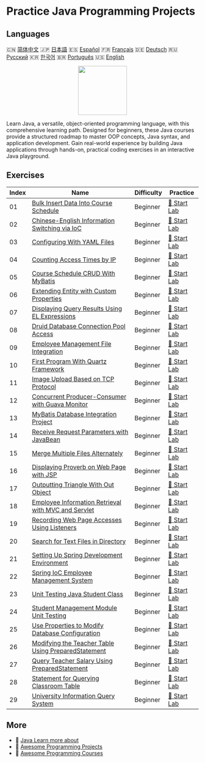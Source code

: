 # Practice Java Programming Projects

## Languages

🇨🇳 [简体中文](README_zh.md) 🇯🇵 [日本語](README_ja.md) 🇪🇸 [Español](README_es.md) 🇫🇷 [Français](README_fr.md) 🇩🇪 [Deutsch](README_de.md) 🇷🇺 [Русский](README_ru.md) 🇰🇷 [한국어](README_ko.md) 🇧🇷 [Português](README_pt.md) 🇺🇸 [English](README.md) 

<div align="center">
<img width="128px" src="https://file.labex.io/path/vBtgM8cNsQFn.png">
</div>

Learn Java, a versatile, object-oriented programming language, with this comprehensive learning path. Designed for beginners, these Java courses provide a structured roadmap to master OOP concepts, Java syntax, and application development. Gain real-world experience by building Java applications through hands-on, practical coding exercises in an interactive Java playground.

## Exercises

|   Index | Name                                                                                                                                        | Difficulty   | Practice                                                                                             |
|---------|---------------------------------------------------------------------------------------------------------------------------------------------|--------------|------------------------------------------------------------------------------------------------------|
|      01 | [Bulk Insert Data Into Course Schedule](https://labex.io/courses/project-bulk-insert-data-into-course-schedule)                             | Beginner     | [🚀 Start Lab](https://labex.io/courses/project-bulk-insert-data-into-course-schedule)               |
|      02 | [Chinese-English Information Switching via IoC](https://labex.io/courses/project-chinese-english-information-switching-via-ioc)             | Beginner     | [🚀 Start Lab](https://labex.io/courses/project-chinese-english-information-switching-via-ioc)       |
|      03 | [Configuring With YAML Files](https://labex.io/courses/project-configuring-with-yaml-files)                                                 | Beginner     | [🚀 Start Lab](https://labex.io/courses/project-configuring-with-yaml-files)                         |
|      04 | [Counting Access Times by IP](https://labex.io/courses/project-counting-access-times-by-ip)                                                 | Beginner     | [🚀 Start Lab](https://labex.io/courses/project-counting-access-times-by-ip)                         |
|      05 | [Course Schedule CRUD With MyBatis](https://labex.io/courses/project-course-schedule-crud-with-mybatis)                                     | Beginner     | [🚀 Start Lab](https://labex.io/courses/project-course-schedule-crud-with-mybatis)                   |
|      06 | [Extending Entity with Custom Properties](https://labex.io/courses/project-custom-type-handler)                                             | Beginner     | [🚀 Start Lab](https://labex.io/courses/project-custom-type-handler)                                 |
|      07 | [Displaying Query Results Using EL Expressions](https://labex.io/courses/project-displaying-query-results-using-el-expressions)             | Beginner     | [🚀 Start Lab](https://labex.io/courses/project-displaying-query-results-using-el-expressions)       |
|      08 | [Druid Database Connection Pool Access](https://labex.io/courses/project-druid-database-connection-pool-access)                             | Beginner     | [🚀 Start Lab](https://labex.io/courses/project-druid-database-connection-pool-access)               |
|      09 | [Employee Management File Integration](https://labex.io/courses/project-employee-management-file-integration)                               | Beginner     | [🚀 Start Lab](https://labex.io/courses/project-employee-management-file-integration)                |
|      10 | [First Program With Quartz Framework](https://labex.io/courses/project-first-program-with-quartz-framework)                                 | Beginner     | [🚀 Start Lab](https://labex.io/courses/project-first-program-with-quartz-framework)                 |
|      11 | [Image Upload Based on TCP Protocol](https://labex.io/courses/project-image-upload-based-on-tcp-protocol)                                   | Beginner     | [🚀 Start Lab](https://labex.io/courses/project-image-upload-based-on-tcp-protocol)                  |
|      12 | [Concurrent Producer-Consumer with Guava Monitor](https://labex.io/courses/project-implement-thread-communication)                          | Beginner     | [🚀 Start Lab](https://labex.io/courses/project-implement-thread-communication)                      |
|      13 | [MyBatis Database Integration Project](https://labex.io/courses/project-input-parameter-practice)                                           | Beginner     | [🚀 Start Lab](https://labex.io/courses/project-input-parameter-practice)                            |
|      14 | [Receive Request Parameters with JavaBean](https://labex.io/courses/project-javabean-mutiple-parameters)                                    | Beginner     | [🚀 Start Lab](https://labex.io/courses/project-javabean-mutiple-parameters)                         |
|      15 | [Merge Multiple Files Alternately](https://labex.io/courses/project-merge-multiple-files-alternately)                                       | Beginner     | [🚀 Start Lab](https://labex.io/courses/project-merge-multiple-files-alternately)                    |
|      16 | [Displaying Proverb on Web Page with JSP](https://labex.io/courses/project-output-a-quote)                                                  | Beginner     | [🚀 Start Lab](https://labex.io/courses/project-output-a-quote)                                      |
|      17 | [Outputting Triangle With Out Object](https://labex.io/courses/project-outputting-triangle-with-out-object)                                 | Beginner     | [🚀 Start Lab](https://labex.io/courses/project-outputting-triangle-with-out-object)                 |
|      18 | [Employee Information Retrieval with MVC and Servlet](https://labex.io/courses/project-query-employee-information)                          | Beginner     | [🚀 Start Lab](https://labex.io/courses/project-query-employee-information)                          |
|      19 | [Recording Web Page Accesses Using Listeners](https://labex.io/courses/project-recording-web-page-accesses-using-listeners)                 | Beginner     | [🚀 Start Lab](https://labex.io/courses/project-recording-web-page-accesses-using-listeners)         |
|      20 | [Search for Text Files in Directory](https://labex.io/courses/project-search-for-text-files-in-directory)                                   | Beginner     | [🚀 Start Lab](https://labex.io/courses/project-search-for-text-files-in-directory)                  |
|      21 | [Setting Up Spring Development Environment](https://labex.io/courses/project-setting-up-spring-development-environment)                     | Beginner     | [🚀 Start Lab](https://labex.io/courses/project-setting-up-spring-development-environment)           |
|      22 | [Spring IoC Employee Management System](https://labex.io/courses/project-spring-ioc-employee-management-system)                             | Beginner     | [🚀 Start Lab](https://labex.io/courses/project-spring-ioc-employee-management-system)               |
|      23 | [Unit Testing Java Student Class](https://labex.io/courses/project-student-class-test)                                                      | Beginner     | [🚀 Start Lab](https://labex.io/courses/project-student-class-test)                                  |
|      24 | [Student Management Module Unit Testing](https://labex.io/courses/project-student-management-module-unit-testing)                           | Beginner     | [🚀 Start Lab](https://labex.io/courses/project-student-management-module-unit-testing)              |
|      25 | [Use Properties to Modify Database Configuration](https://labex.io/courses/project-use-properties-to-modify-database-configuration)         | Beginner     | [🚀 Start Lab](https://labex.io/courses/project-use-properties-to-modify-database-configuration)     |
|      26 | [Modifying the Teacher Table Using PreparedStatement](https://labex.io/courses/project-modifying-the-teacher-table-using-preparedstatement) | Beginner     | [🚀 Start Lab](https://labex.io/courses/project-modifying-the-teacher-table-using-preparedstatement) |
|      27 | [Query Teacher Salary Using PreparedStatement](https://labex.io/courses/project-query-teacher-salary-using-preparedstatement)               | Beginner     | [🚀 Start Lab](https://labex.io/courses/project-query-teacher-salary-using-preparedstatement)        |
|      28 | [Statement for Querying Classroom Table](https://labex.io/courses/project-statement-for-querying-teacher-table)                             | Beginner     | [🚀 Start Lab](https://labex.io/courses/project-statement-for-querying-teacher-table)                |
|      29 | [University Information Query System](https://labex.io/courses/project-university-information-query-system)                                 | Beginner     | [🚀 Start Lab](https://labex.io/courses/project-university-information-query-system)                 |

## More

- 🔗 [Java Learn more about](https://labex.io/skilltrees/java)
- 🔗 [Awesome Programming Projects](https://github.com/labex-labs/awesome-programming-projects)
- 🔗 [Awesome Programming Courses](https://github.com/labex-labs/awesome-programming-courses)

